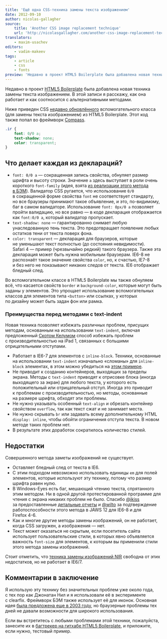 ```yaml
---
title: 'Ещё одна CSS-техника замены текста изображением'
date: 2012-09-10
author: nicolas-gallagher
source:
    title: 'Another CSS image replacement technique'
    url: 'http://nicolasgallagher.com/another-css-image-replacement-technique/'
translators:
    - maxim-usachev
editors:
    - vadim-makeev
tags:
    - article
    - css
    - fonts
preview: 'Недавно в проект HTML5 Boilerplate была добавлена новая техника замены текста изображением. В этой записи я расскажу, как она работает и как соотносится с альтернативными методами.'
---
```


Недавно в проект [HTML5 Boilerplate](https://github.com/h5bp/html5-boilerplate) была добавлена новая техника замены текста изображением. В этой записи я расскажу, как она работает и как соотносится с альтернативными методами.

Ниже приведен CSS [недавно обновлённого](https://github.com/h5bp/html5-boilerplate/commit/aa0396eae757c9e03dda4e463fb0d4db5a5f82d7) вспомогательного класса (для замены текста изображением) из HTML5 Boilerplate. Этот код также попал во фреймворк [Compass](http://compass-style.org/).

```css
.ir {
    font: 0/0 a;
    text-shadow: none;
    color: transparent;
}
```

## Что делает каждая из деклараций?

- `font: 0/0 a` — сокращенная запись свойства, обнуляет размер шрифта и высоту строки. Значение `a` здесь выступает в роли очень короткого `font-family` (идея, взята [из реализации этого метода в БЭМ](https://github.com/bem/bem-bl/blob/c451e7bd44b298d23c7fff9bfafe1f0a514f6aaf/blocks-desktop/b-icon/b-icon.css)). Валидатор CSS ругается, что использование `0/0` в сокращенной форме свойства `font` не соответствует стандарту, но все браузеры принимают такое объявление, и это, по-видимому, баг в самом валидаторе. Использование `font: 0px/0 a` позволяет пройти валидацию, но все равно — в коде декларация отображается как `font:0/0 a`, который валидатор пропускает.
- `text-shadow: none` — гарантированно снимает любую унаследованную тень текста. Это предотвращает появление любых остатков тени от текста поверх фона.
- `color: transparent` — декларация для браузеров, которые не уменьшают текст полностью (до состояния невидимости). Safari 4 — пример (чрезвычайно редкий) такого браузера. Также эта декларация может быть нужна мобильным браузерам. IE6-8 не распознаёт такое значение свойства `color`, но, к счастью, IE7-8 и без него не показывают никаких следов от текста. IE6 отображает бледный след.

Во вспомогательном классе в HTML5 Boilerplate мы также обнуляем всё, что касается свойств `border` и `background-color`, которые могут быть заданы у элементов. Это упрощает использование вспомогательных классов для элементов типа `<button>` или ссылках, у которых по дизайну может быть задан фон или рамка.

### Преимущества перед методами с text-indent

Новая техника позволяет избежать различных проблем, присущих методам, основанным на использовании `text-indent`, включая предложенный [Скотом Келумом](http://www.zeldman.com/2012/03/01/replacing-the-9999px-hack-new-image-replacement/) способ избежать проблем с производительностью на iPad 1, связанных с большими отрицательными отступами.

- Работает в IE6-7 для элементов с `inline-block`. Техники, основанные на использовании `text-indent` изначально «сломаны» для `inline-block` элементах, в этом можно убедиться на [этом примере](http://jsfiddle.net/necolas/QZvYa/show/).
- Не приводит к созданию контейнеров, выходящих за пределы экрана. Методы с `text-indent` приводят к отрисовке блока (иногда выходящего за экран) для любого текста, у которого есть положительный или отрицательный отступ. Иногда это приводит к проблемам с производительностью, но методы, основанные на размере шрифта, обходят эти проблемы.
- Не нужно указывать особенный `text-align` и обрезать контейнер свойством `overflow`, так как текст сжат и не занимает места.
- Не нужно скрывать `br` или задавать всему дополнительному HTML `display: inline`, чтобы обойти ограничения отступа текста. В новом методе таких проблем нет.
- В результате этих доработок сократилось количество стилей.

## Недостатки

Совершенного метода заметы изображений не существует.

- Оставляет бледный след от текста в IE6.
- С этим подходом невозможно использовать единицы `em` для полей элементов, которые используют эту технику, потому что размер шрифта равен нулю.
- В Windows-Eyes есть баг, мешающий чтению текста, спрятанного этим методом. Ни в одной другой протестированной программе для чтения с экрана никаких проблем не было. Спасибо [@jkiss](https://twitter.com/jkiss) за предоставленные [детальные отчеты](https://github.com/h5bp/html5-boilerplate/commit/aa0396eae757c9e03dda4e463fb0d4db5a5f82d7#commitcomment-1052728) и [@wilto](https://twitter.com/wilto) за подтверждение работоспособности этого метода в JAWS 12 для IE6-8 и для Firefox 4-6.
- Как и многие другие методы замены изображений, он не работает, когда CSS загружен, а изображения — нет.
- Текст может оказаться не скрытым, если посетитель сайта использует пользовательские стили, в которых явно объявляется важность `font-size` для элементов, к которым вы применили стили этого метода замены изображений.

Стоит отметить, что [техника замены изображений NIR](http://nicolasgallagher.com/css-image-replacement-with-pseudo-elements/) свободна от этих недостатков, но не работает в IE6/7.

## Комментарии в заключение

Я использую эту технику без значительных проблем уже около года, с тех пор как Джонатан Нил и я использовали её в эксперименте с clearfix. Фреймворк БЭМ также использует её для иконок. Основная идея [была предложена еще в 2003 году](http://www.maxdesign.com.au/articles/headings-as-images/), но браузерные проблемы тех дней не давали возможности для широкого использования.

Если вы встретитесь с любыми проблемами этой техники, пожалуйста, занесите их в [багтрекер на гитхабе HTML5 Boilerplate](https://github.com/h5bp/html5-boilerplate/issues), и приложите, если нужно, тестовый пример.

